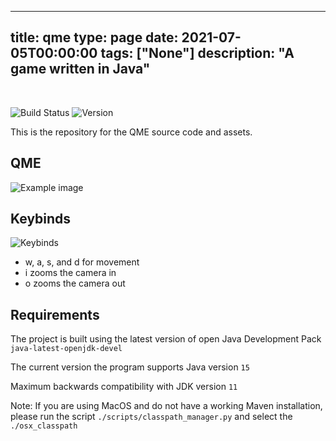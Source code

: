 
---
title: qme
type: page
date: 2021-07-05T00:00:00
tags: ["None"]
description: "A game written in Java"
---


<br>

![Build Status](https://github.com/adamhutchings/qme5/workflows/Run%20tests/badge.svg)
![Version](https://img.shields.io/github/v/release/qmegame/qme-releases)

This is the repository for the QME source code and assets.

## QME
![Example image](https://github.com/adamhutchings/qme5/blob/master/info/full_view_04.png?raw=true)

## Keybinds
![Keybinds](https://github.com/adamhutchings/qme5/blob/master/info/movement.png?raw=true)

- w, a, s, and d for movement
- i zooms the camera in
- o zooms the camera out

## Requirements
The project is built using the latest version of open Java Development Pack
`java-latest-openjdk-devel`

The current version the program supports Java version `15`

Maximum backwards compatibility with JDK version `11`


Note: If you are using MacOS and do not have a working Maven installation, please run the script `./scripts/classpath_manager.py` and select the `./osx_classpath`
